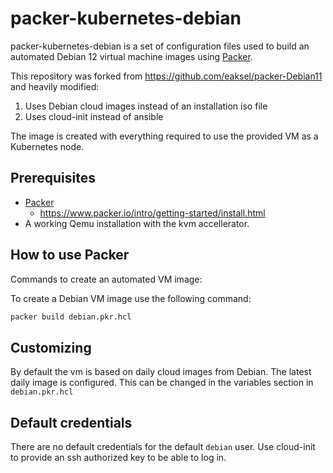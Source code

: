 # packer-kubernetes-debian

packer-kubernetes-debian is a set of configuration files used to build an automated Debian 12 virtual machine images using [Packer](https://www.packer.io/).

This repository was forked from https://github.com/eaksel/packer-Debian11 and heavily modified:
1. Uses Debian cloud images instead of an installation iso file
1. Uses cloud-init instead of ansible

The image is created with everything required to use the provided VM as a Kubernetes node. 

## Prerequisites

* [Packer](https://www.packer.io/downloads.html)
  * <https://www.packer.io/intro/getting-started/install.html>
* A working Qemu installation with the kvm accellerator.

## How to use Packer

Commands to create an automated VM image:

To create a Debian VM image use the following command:

```bash
packer build debian.pkr.hcl
```

## Customizing

By default the vm is based on daily cloud images from Debian. The latest daily image is configured. This can be changed in the variables section in `debian.pkr.hcl`


## Default credentials

There are no default credentials for the default `debian` user. Use cloud-init to provide an ssh authorized key to be able to log in.


